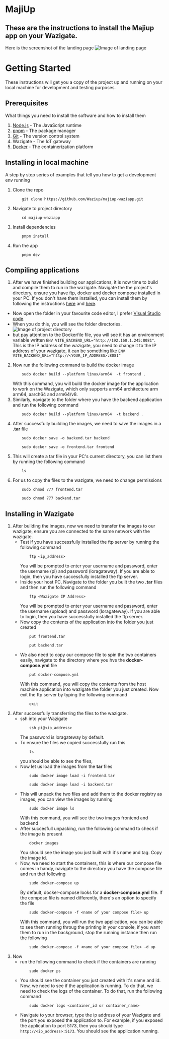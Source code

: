 # MajiUp

## These are the instructions to install the Majiup app on your Wazigate.

Here is the screenshot of the landing page
![Image of landing page](./images/landingpage.png)

# Getting Started

These instructions will get you a copy of the project up and running on your local machine for development and testing purposes.

## Prerequisites

What things you need to install the software and how to install them

1. [Node.js](https://nodejs.org/en/download/) - The JavaScript runtime
2. [pnpm](https://pnpm.js.org/en/installation) - The package manager
3. [Git](https://git-scm.com/downloads) - The version control system
4. Wazigate - The IoT gateway
5. [Docker](https://docs.docker.com/get-docker/) - The containerization platform

## Installing in local machine

A step by step series of examples that tell you how to get a development env running

1. Clone the repo
   ```
       git clone https://github.com/Waziup/majiup-waziapp.git
   ```
2. Navigate to project directory
   ```
       cd majiup-waziapp
   ```
3. Install dependencies
   ```
       pnpm install
   ```
4. Run the app
   ```
       pnpm dev
   ```

## Compiling applications

1. After we have finished building our applications, it is now time to build and compile them to run in the wazigate.
   Navigate the the project's directory, ensure you have ftp, docker and docker compose installed in your PC. If you don't have them installed, you can install them by following the instructions [here](https://docs.docker.com/get-docker/) and [here](https://docs.docker.com/compose/install/).

- Now open the folder in your favourite code editor, I prefer [Visual Studio code](https://code.visualstudio.com).
- When you do this, you will see the folder directories.
  ![Image of project directory](./images/project-folder.png)
- but pay attention to the Dockerfile file, you will see it has an environment variable written `ENV VITE_BACKEND_URL="http://192.168.1.245:8081"`. This is the IP address of the wazigate, you need to change it to the IP address of your wazigate, it can be something like `ENV VITE_BACKEND_URL="http://<YOUR_IP_ADDRESS>:8081"`

2. Now run the following command to build the docker image
   ```
       sudo docker build --platform linux/arm64  -t frontend .
   ```
   With this command, you will build the docker image for the application to work on the Wazigate, which only supports arm64 architecture arm arm64, aarch64 and arm64/v8.
3. Similarly, navigate to the folder where you have the backend application and run the following command
   ```
       sudo docker build --platform linux/arm64  -t backend .
   ```
4. After successfully building the images, we need to save the images in a **.tar** file
   ```
       sudo docker save -o backend.tar backend
   ```
   ```
       sudo docker save -o frontend.tar frontend
   ```
5. This will create a tar file in your PC's current directory, you can list them by running the following command
   ```
       ls
   ```
6. For us to copy the files to the wazigate, we need to change permissions
   ```
       sudo chmod 777 frontend.tar
   ```
   ```
       sudo chmod 777 backend.tar
   ```

## Installing in Wazigate

1. After building the images, now we need to transfer the images to our wazigate, ensure you are connected to the same network with the wazigate.
   - Test if you have successfully installed the ftp server by running the following command
     ```
         ftp <ip_address>
     ```
     You will be prompted to enter your username and password, enter the username (pi) and password (loragateway). If you are able to login, then you have successfully installed the ftp server.
   - Inside your host PC, Navigate to the folder you built the two **.tar** files and then run the following command
     ```
         ftp <Wazigate IP Address>
     ```
     You will be prompted to enter your username and password, enter the username (upload) and password (loragateway). If you are able to login, then you have successfully installed the ftp server.
   - Now copy the contents of the application into the folder you just created
     ```
         put frontend.tar
     ```
     ```
         put backend.tar
     ```
   - We also need to copy our compose file to spin the two containers easily, navigate to the directory where you hve the **docker-compose.yml** file
     ```
         put docker-compose.yml
     ```
     With this command, you will copy the contents from the host machine application into wazigate the folder you just created. Now exit the ftp server by typing the following command
     ```
         exit
     ```
2. After successfully transferring the files to the wazigate.
   - ssh into your Wazigate
     ```
         ssh pi@<ip_address>
     ```
     The password is loragateway by default.
   - To ensure the files we copied successfully run this
     ```
         ls
     ```
     you should be able to see the files,
   - Now let us load the images from the **tar** files
     ```
         sudo docker image load -i frontend.tar
     ```
     ```
         sudo docker image load -i backend.tar
     ```
   - This will unpack the two files and add them to the docker registry as images, you can view the images by running
     ```
         sudo docker image ls
     ```
     With this command, you will see the two images frontend and backend
   - After succesfull unpacking, run the following command to check if the image is present
     ```
         docker images
     ```
     You should see the image you just built with it's name and tag. Copy the image id.
   - Now, we need to start the containers, this is where our compose file comes in handy, navigate to the directory you have the compose file and run thet following
     ```
         sudo docker-compose up
     ```
     By default, docker-compose looks for a **docker-compose.yml** file. If the compose file is named differently, there's an option to specify the file
     ```
         sudo docker-compose -f <name of your compose file> up
     ```
     With this command, you will run the two application, you can be able to see them running throug the printing in your console, if you want them to run in the background, stop the running instance then run the following
     ```
         sudo docker-compose -f <name of your compose file> -d up
     ```
3. Now
   - run the following command to check if the containers are running
     ```
         sudo docker ps
     ```
   - You should see the container you just created with it's name and id.
     Now, we need to see if the application is running. To do that, we need to check the logs of the container. To do that, run the following command
     ```
         sudo docker logs <container_id or container_name>
     ```
   - Navigate to your browser, type the ip address of your Wazigate and the port you exposed the application to. For example, if you exposed the application to port 5173, then you should type `http://<ip_address>:5173`. You should see the application running.
